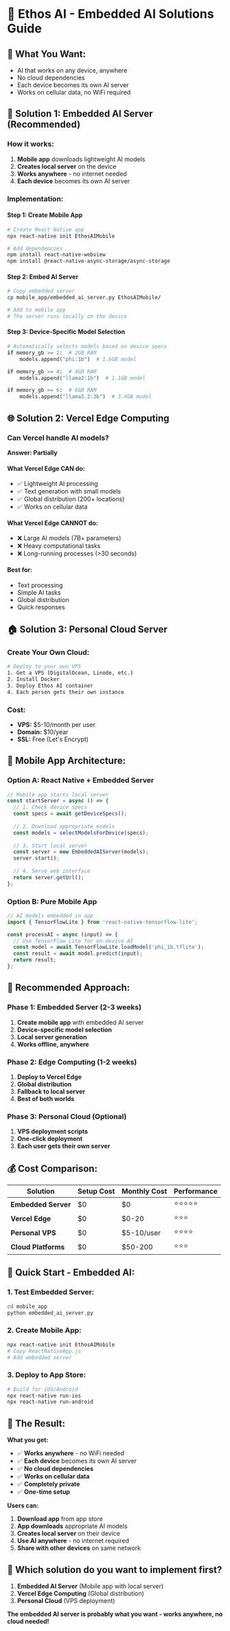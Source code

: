 # 🚀 Ethos AI - Embedded AI Solutions Guide

## 🎯 **What You Want:**
- AI that works on any device, anywhere
- No cloud dependencies
- Each device becomes its own AI server
- Works on cellular data, no WiFi required

## 📱 **Solution 1: Embedded AI Server (Recommended)**

### **How it works:**
1. **Mobile app** downloads lightweight AI models
2. **Creates local server** on the device
3. **Works anywhere** - no internet needed
4. **Each device** becomes its own AI server

### **Implementation:**

#### **Step 1: Create Mobile App**
```bash
# Create React Native app
npx react-native init EthosAIMobile

# Add dependencies
npm install react-native-webview
npm install @react-native-async-storage/async-storage
```

#### **Step 2: Embed AI Server**
```bash
# Copy embedded server
cp mobile_app/embedded_ai_server.py EthosAIMobile/

# Add to mobile app
# The server runs locally on the device
```

#### **Step 3: Device-Specific Model Selection**
```python
# Automatically selects models based on device specs
if memory_gb >= 2:  # 2GB RAM
    models.append("phi:1b")  # 1.6GB model

if memory_gb >= 4:  # 4GB RAM  
    models.append("llama2:1b")  # 1.1GB model

if memory_gb >= 6:  # 6GB RAM
    models.append("llama3.2:3b")  # 3.4GB model
```

## 🌐 **Solution 2: Vercel Edge Computing**

### **Can Vercel handle AI models?**
**Answer: Partially**

#### **What Vercel Edge CAN do:**
- ✅ Lightweight AI processing
- ✅ Text generation with small models
- ✅ Global distribution (200+ locations)
- ✅ Works on cellular data

#### **What Vercel Edge CANNOT do:**
- ❌ Large AI models (7B+ parameters)
- ❌ Heavy computational tasks
- ❌ Long-running processes (>30 seconds)

#### **Best for:**
- Text processing
- Simple AI tasks
- Global distribution
- Quick responses

## 🏠 **Solution 3: Personal Cloud Server**

### **Create Your Own Cloud:**
```bash
# Deploy to your own VPS
1. Get a VPS (DigitalOcean, Linode, etc.)
2. Install Docker
3. Deploy Ethos AI container
4. Each person gets their own instance
```

### **Cost:**
- **VPS:** $5-10/month per user
- **Domain:** $10/year
- **SSL:** Free (Let's Encrypt)

## 📱 **Mobile App Architecture:**

### **Option A: React Native + Embedded Server**
```javascript
// Mobile app starts local server
const startServer = async () => {
  // 1. Check device specs
  const specs = await getDeviceSpecs();
  
  // 2. Download appropriate models
  const models = selectModelsForDevice(specs);
  
  // 3. Start local server
  const server = new EmbeddedAIServer(models);
  server.start();
  
  // 4. Serve web interface
  return server.getUrl();
};
```

### **Option B: Pure Mobile App**
```javascript
// AI models embedded in app
import { TensorFlowLite } from 'react-native-tensorflow-lite';

const processAI = async (input) => {
  // Use TensorFlow Lite for on-device AI
  const model = await TensorFlowLite.loadModel('phi_1b.tflite');
  const result = await model.predict(input);
  return result;
};
```

## 🎯 **Recommended Approach:**

### **Phase 1: Embedded Server (2-3 weeks)**
1. **Create mobile app** with embedded AI server
2. **Device-specific model selection**
3. **Local server generation**
4. **Works offline, anywhere**

### **Phase 2: Edge Computing (1-2 weeks)**
1. **Deploy to Vercel Edge**
2. **Global distribution**
3. **Fallback to local server**
4. **Best of both worlds**

### **Phase 3: Personal Cloud (Optional)**
1. **VPS deployment scripts**
2. **One-click deployment**
3. **Each user gets their own server**

## 💰 **Cost Comparison:**

| Solution | Setup Cost | Monthly Cost | Performance |
|----------|------------|--------------|-------------|
| **Embedded Server** | $0 | $0 | ⭐⭐⭐⭐⭐ |
| **Vercel Edge** | $0 | $0-20 | ⭐⭐⭐ |
| **Personal VPS** | $0 | $5-10/user | ⭐⭐⭐⭐ |
| **Cloud Platforms** | $0 | $50-200 | ⭐⭐⭐ |

## 🚀 **Quick Start - Embedded AI:**

### **1. Test Embedded Server:**
```bash
cd mobile_app
python embedded_ai_server.py
```

### **2. Create Mobile App:**
```bash
npx react-native init EthosAIMobile
# Copy ReactNativeApp.js
# Add embedded server
```

### **3. Deploy to App Store:**
```bash
# Build for iOS/Android
npx react-native run-ios
npx react-native run-android
```

## 🎯 **The Result:**

**What you get:**
- ✅ **Works anywhere** - no WiFi needed
- ✅ **Each device** becomes its own AI server
- ✅ **No cloud dependencies**
- ✅ **Works on cellular data**
- ✅ **Completely private**
- ✅ **One-time setup**

**Users can:**
1. **Download app** from app store
2. **App downloads** appropriate AI models
3. **Creates local server** on their device
4. **Use AI anywhere** - no internet required
5. **Share with other devices** on same network

## 🤔 **Which solution do you want to implement first?**

1. **Embedded AI Server** (Mobile app with local server)
2. **Vercel Edge Computing** (Global distribution)
3. **Personal Cloud** (VPS deployment)

**The embedded AI server is probably what you want - works anywhere, no cloud needed!**
